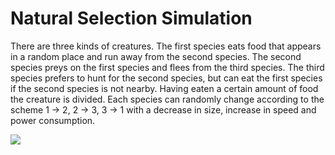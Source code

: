 # Natural Selection Simulation

There are three kinds of creatures. The first species eats food that appears in a random place and run away from the second species. The second species preys on the first species and flees from the third species. The third species prefers to hunt for the second species, but can eat the first species if the second species is not nearby. Having eaten a certain amount of food the creature is divided. Each species can randomly change according to the scheme 1 -> 2, 2 -> 3, 3 -> 1 with a decrease in size, increase in speed and power consumption.

![](https://sun9-66.userapi.com/c854520/v854520016/217a6b/20BNfETy0PA.jpg)
